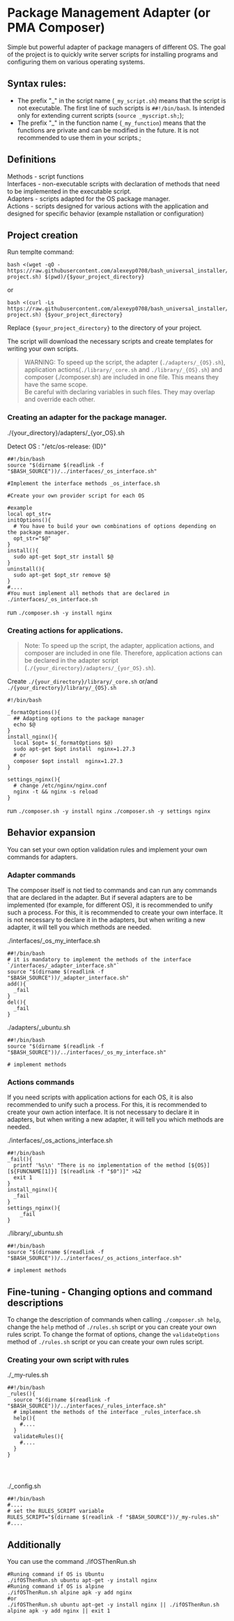 # Package Management Adapter (or PMA Composer)

Simple but powerful adapter of package managers of different OS.
The goal of the project is to quickly write server scripts for installing programs and configuring them on various operating systems.

## Syntax rules:

- The prefix "_" in the script name (`_my_script.sh`) means that the script is not executable. The first line of such scripts is `##!/bin/bash`.   Is intended only for extending current scripts (`source _myscript.sh;`);
-  The prefix "_" in the function name (`_my_function`) means that the functions are private and can be modified in the future.
It is not recommended to use them in your scripts.;

## Definitions

Methods - script functions  
Interfaces - non-executable scripts with declaration of methods that need to be implemented in the executable script.  
Adapters - scripts adapted for the OS package manager.  
Actions - scripts designed for various actions with the application and designed for specific behavior (example nstallation or configuration)  

## Project creation

Run templte command:
 ```shell
 bash <(wget -qO - https://raw.githubusercontent.com/alexeyp0708/bash_universal_installer/refs/heads/main/create-project.sh) $(pwd)/{$your_project_directory}
```
or 
```shell
bash <(curl -Ls https://raw.githubusercontent.com/alexeyp0708/bash_universal_installer/refs/heads/main/create-project.sh) {$your_project_directory}
```
Replace `{$your_project_directory}` to the directory of your project.

The script will download the necessary scripts and create templates for writing your own scripts.

>WARNING: To speed up the script, the adapter (`./adapters/_{OS}.sh`), application actions(`./library/_core.sh` and `./library/_{OS}.sh`)
and composer (./composer.sh) are included in one file. This means they have the same scope.  
Be careful with declaring variables in such files. They may overlap and override each other.


### Creating an adapter for the package manager.

./{your_directory}/adapters/_{yor_OS}.sh

Detect OS : "/etc/os-release: {ID}"

```shell
##!/bin/bash
source "$(dirname $(readlink -f "$BASH_SOURCE"))/../interfaces/_os_interface.sh"

#Implement the interface methods _os_interface.sh

#Create your own provider script for each OS

#example
local opt_str=
initOptions(){
  # You have to build your own combinations of options depending on the package manager.
  opt_str="$@"
}
install(){
  sudo apt-get $opt_str install $@
}
uninstall(){
  sudo apt-get $opt_str remove $@
}
#....
#You must implement all methods that are declared in ./interfaces/_os_interface.sh
```
run
`./composer.sh -y install nginx`


### Creating actions for applications.

>Note: To speed up the script, the adapter, application actions, and composer are included in one file. 
Therefore, application actions can be declared in the adapter script (`./{your_directory}/adapters/_{yor_OS}.sh`).

Create 
`./{your_directory}/library/_core.sh`
or/and
`./{your_directory}/library/_{OS}.sh`

```shell
#!/bin/bash

_formatOptions(){
  ## Adapting options to the package manager
  echo $@
}
install_nginx(){
  local $opt= $(_formatOptions $@) 
  sudo apt-get $opt install  nginx=1.27.3
  # or
  composer $opt install  nginx=1.27.3
}

settings_nginx(){
  # change /etc/nginx/nginx.conf
  nginx -t && nginx -s reload 
}

```
run
`./composer.sh -y install nginx`
`./composer.sh -y settings nginx`


## Behavior expansion

You can set your own option validation rules and implement your own commands for adapters.

### Adapter commands

The composer itself is not tied to commands and can run any commands that are declared in the adapter.
But if several adapters are to be implemented (for example, for different OS), it is recommended to unify such a process.
For this, it is recommended to create your own interface. It is not necessary to declare it in the adapters,
but when writing a new adapter, it will tell you which methods are needed.

./interfaces/_os_my_interface.sh
```shell
##!/bin/bash
# it is mandatory to implement the methods of the interface `/interfaces/_adapter_interface.sh"`
source "$(dirname $(readlink -f "$BASH_SOURCE"))/_adapter_interface.sh"
add(){
  _fail
}
del(){
  _fail
}
```
./adapters/_ubuntu.sh
```shell
##!/bin/bash
source "$(dirname $(readlink -f "$BASH_SOURCE"))/../interfaces/_os_my_interface.sh"

# implement methods

```

### Actions commands

If you need scripts with application actions for each OS, it is also recommended to unify such a process.
For this, it is recommended to create your own action interface. It is not necessary to declare it in adapters,
but when writing a new adapter, it will tell you which methods are needed.

./interfaces/_os_actions_interface.sh
```shell
##!/bin/bash
_fail(){
  printf '%s\n' "There is no implementation of the method [${OS}] [${FUNCNAME[1]}] [$(readlink -f "$0")]" >&2
  exit 1
}
install_nginx(){
  _fail
}
settings_nginx(){
    _fail
}
```
./library/_ubuntu.sh
```shell
##!/bin/bash
source "$(dirname $(readlink -f "$BASH_SOURCE"))/../interfaces/_os_actions_interface.sh"

# implement methods
```

## Fine-tuning - Changing options and command descriptions
To change the description of commands when calling `./composer.sh help`, change  the `help` method of  `./rules.sh` script 
or you can create your own rules script.
To change the format of options, change the `validateOptions` method of `./rules.sh` script
or you can create your own rules script.

### Creating your own script with rules

./_my-rules.sh
```shell
##!/bin/bash
_rules(){
  source "$(dirname $(readlink -f "$BASH_SOURCE"))/../interfaces/_rules_interface.sh"
  # implement the methods of the interface _rules_interface.sh
  help(){
    #....
  }
  validateRules(){
    #....
  }
}




```

./_config.sh
```shell
##!/bin/bash
#....
# set the RULES_SCRIPT variable
RULES_SCRIPT="$(dirname $(readlink -f "$BASH_SOURCE"))/_my-rules.sh"
#....
```


## Additionally

You can use the command ./ifOSThenRun.sh
```shell
#Runing command if OS is Ubuntu
./ifOSThenRun.sh ubuntu apt-get -y install nginx
#Runing command if OS is alpine
./ifOSThenRun.sh alpine apk -y add nginx
#or
./ifOSThenRun.sh ubuntu apt-get -y install nginx || ./ifOSThenRun.sh alpine apk -y add nginx || exit 1
```

